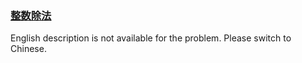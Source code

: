 ### [整数除法](https://leetcode.com/problems/xoh6Oh)

<p>English description is not available for the problem. Please switch to Chinese.</p>